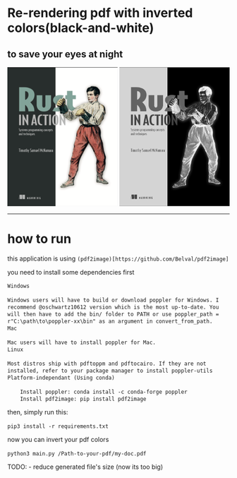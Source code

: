 # Re-rendering pdf with inverted colors(black-and-white)
## to save your eyes at night 

<img src="images/Screen Shot 2022-03-05 at 2.18.38 PM.png" alt="before_image" width="250"/>
<img src="images/Screen Shot 2022-03-05 at 2.19.19 PM.png" alt="before_image" width="250"/>

---
# how to run

this application is using `(pdf2image)[https://github.com/Belval/pdf2image]`

you need to install some dependencies first

```
Windows

Windows users will have to build or download poppler for Windows. I recommend @oschwartz10612 version which is the most up-to-date. You will then have to add the bin/ folder to PATH or use poppler_path = r"C:\path\to\poppler-xx\bin" as an argument in convert_from_path.
Mac

Mac users will have to install poppler for Mac.
Linux

Most distros ship with pdftoppm and pdftocairo. If they are not installed, refer to your package manager to install poppler-utils
Platform-independant (Using conda)

    Install poppler: conda install -c conda-forge poppler
    Install pdf2image: pip install pdf2image
```

then, simply run this:

`pip3 install -r requirements.txt`

now you can invert your pdf colors

`python3 main.py /Path-to-your-pdf/my-doc.pdf`

TODO:
    - reduce generated file's size (now its too big)